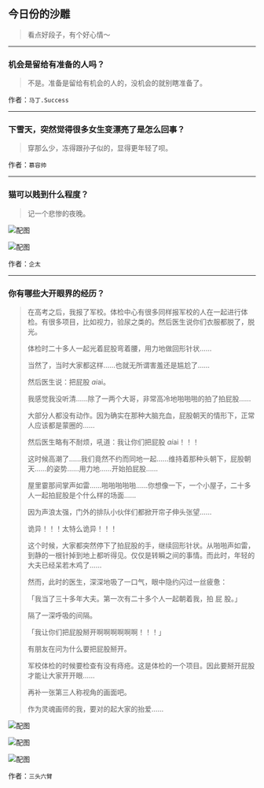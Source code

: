 ## 今日份的沙雕

> 看点好段子，有个好心情～


 
---

### 机会是留给有准备的人吗？

> 不是。准备是留给有机会的人的，没机会的就别瞎准备了。


作者：`马丁.Success`

---

### 下雪天，突然觉得很多女生变漂亮了是怎么回事？

> 穿那么少，冻得跟孙子似的，显得更年轻了呗。


作者：`慕容帅`

---

### 猫可以贱到什么程度？

> 记一个悲惨的夜晚。



![配图](http://pic4.zhimg.com/70/v2-e62264d1c9f6eebde9047f052f6a8bd3_b.jpg)



![配图](http://pic1.zhimg.com/70/v2-177bdd9d0025309c776b68629aec7670_b.jpg)


作者：`企太`

---

### 你有哪些大开眼界的经历？

> 在高考之后，我报了军校。体检中心有很多同样报军校的人在一起进行体检。有很多项目，比如视力，验尿之类的。然后医生说你们衣服都脱了，脱光。
> 
> 体检时二十多人一起光着屁股弯着腰，用力地做回形针状……
> 
> 当然了，当时大家都这样……也就无所谓害羞还是尴尬了……
> 
> 然后医生说：把屁股 *ai*ai。
> 
> 我感觉我没听清……除了一两个大哥，非常高冷地啪啪啪的拍了拍屁股……
> 
> 大部分人都没有动作。因为确实在那种大脑充血，屁股朝天的情形下，正常人应该都是蒙圈的……
> 
> 然后医生略有不耐烦，吼道：我让你们把屁股 *ai*ai！！！
> 
> 这时候高潮了……我们竟然不约而同地一起……维持着那种头朝下，屁股朝天……的姿势……用力地……开始拍屁股……
> 
> 屋里霎那间掌声如雷……啪啪啪啪啪……你想像一下，一个小屋子，二十多人一起拍屁股是个什么样的场面……
> 
> 因为声浪太强，门外的排队小伙伴们都掀开帘子伸头张望……
> 
> 诡异！！！太特么诡异！！！
> 
> 这个时候，大家都突然停下了拍屁股的手，继续回形针状。从啪啪声如雷，到静的一根针掉到地上都听得见。仅仅是转瞬之间的事情。而此时，年轻的大夫已经呆若木鸡了……
> 
> 然而，此时的医生，深深地吸了一口气，眼中隐约闪过一丝疲惫：
> 
> 「我当了三十多年大夫。第一次有二十多个人一起朝着我，拍 屁 股。」
> 
> 隔了一深呼吸的间隔。
> 
> 「我让你们把屁股掰开啊啊啊啊啊啊！！！」
> 
> 有朋友在问为什么要把屁股掰开。
> 
> 军校体检的时候要检查有没有痔疮。这是体检的一个项目。因此要掰开屁股才能让大家开开眼……
> 
> 再补一张第三人称视角的画面吧。
> 
> 作为灵魂画师的我，要对的起大家的抬爱……



![配图](http://pic2.zhimg.com/70/v2-07d431a4c9220efee58b6a0ddd1c4189_b.jpg)



![配图](http://pic3.zhimg.com/70/v2-8e2d653d2fb9d427a4a83a637bae0e82_b.jpg)



![配图](http://pic3.zhimg.com/70/v2-d4c0a4852a2e909e46a113e93b88f69a_b.jpg)


作者：`三头六臂`